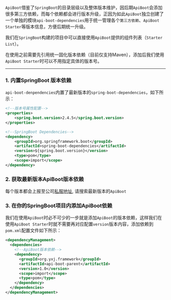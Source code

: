 `ApiBoot`借鉴了`SpringBoot`的目录层级以及整体版本维护，因后期`ApiBoot`会添加很多第三方依赖，而每个依赖都会进行版本升级，正因为如此`ApiBoot`独立创建了一个单独的模块`api-boot-dependencies`用于统一管理各个`第三方依赖`、`ApiBoot Starter`等版本信息，方便后期统一升级。

我们在`SpringBoot`构建的项目中可以直接使用`ApiBoot`提供的组件列表（`Starter List`）。

在使用之前需要先引用统一固化版本依赖（目前仅支持Maven），添加后我们使用`ApiBoot Starter`时可以不用指定具体的版本号。

------



### 1. 内置SpringBoot 版本依赖

`api-boot-denpendencies`内置了最新版本的`spring-boot-dependencies`，如下所示：

```xml
<!--版本号属性配置-->
<properties>
    <spring.boot.version>2.4.5</spring.boot.version>
</properties>

<!--SpringBoot Dependencies-->
<dependency>
    <groupId>org.springframework.boot</groupId>
    <artifactId>spring-boot-dependencies</artifactId>
    <version>${spring.boot.version}</version>
    <type>pom</type>
    <scope>import</scope>
</dependency>
```

### 2. 获取最新版本ApiBoot版本依赖

每个版本都会上报至公司[私服地址](http://106.75.31.59:9090/nexus/#view-repositories), 请搜索最新版本的`ApiBoot`



### 3. 在你的SpringBoot项目内添加ApiBoot依赖

我们在使用`ApiBoot`时必不可少的一步就是添加`ApiBoot`的版本依赖，这样我们在使用`ApiBoot Starter`时就不需要再对应配置`version`版本内容，添加依赖到`pom.xml`配置文件如下所示：

```xml
<dependencyManagement>
  <dependencies>
    <!--ApiBoot版本依赖-->
    <dependency>
      <groupId>org.yxj.framework</groupId>
      <artifactId>api-boot-parent</artifactId>
      <version>1.0</version>
      <scope>import</scope>
      <type>pom</type>
    </dependency>
  </dependencies>
</dependencyManagement>
```

